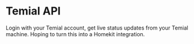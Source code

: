 # Temial API
Login with your Temial account, get live status updates from your Temial machine.
Hoping to turn this into a Homekit integration.